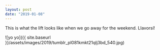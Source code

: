 ```yaml
---
layout: post
date: "2019-01-08"
---
```


This is what the lift looks like when we go away for the weekend. Llavorsí!

![yo yo]({{ site.baseurl }}/assets/images/2019/tumblr_pl081kmkt21qlj3bd_540.jpg)
